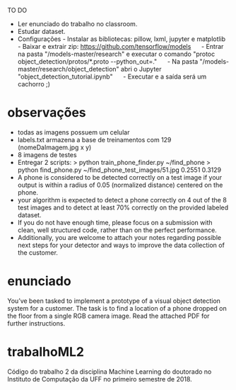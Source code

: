 TO DO
- Ler enunciado do trabalho no classroom.
- Estudar dataset.
- Configurações
      - Instalar as bibliotecas: pillow, lxml, jupyter e matplotlib
      - Baixar e extrair zip: https://github.com/tensorflow/models
      - Entrar na pasta "/models-master/research" e executar o comando "protoc object_detection/protos/*.proto --python_out=."
      - Na pasta "/models-master/research/object_detection" abri o Jupyter "object_detection_tutorial.ipynb"
      - Executar e a saída será um cachorro ;)
      
# observações
- todas as imagens possuem um celular
- labels.txt armazena a base de treinamentos com 129 (nomeDaImagem.jpg x y)
- 8 imagens de testes
- Entregar 2 scripts: 
      > python train_phone_finder.py ~/find_phone
      > python find_phone.py ~/find_phone_test_images/51.jpg
        0.2551 0.3129
 - A phone is considered to be detected correctly on a test image if your output is within a radius of 0.05 (normalized distance) centered on the phone.
- your algorithm is expected to detect a phone correctly on 4 out of the 8 test images and to detect at least 70% correctly on the provided labeled dataset. 
- If you do not have enough time, please focus on a submission with clean, well structured code, rather than on the perfect performance.
- Additionally, you are welcome to attach your notes regarding possible next steps for your detector and ways to improve the data collection of the customer.

# enunciado
You’ve been tasked to implement a prototype of a visual object detection system for a customer. The task is to find a location of a phone dropped on the floor from a single RGB camera image. Read the attached PDF for further instructions.

# trabalhoML2
Código do trabalho 2 da disciplina Machine Learning do doutorado no Instituto de Computação da UFF no primeiro semestre de 2018.
